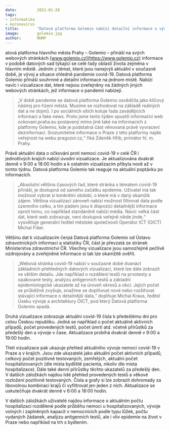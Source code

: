 ```yaml
---
date:         2021-01-28
tags:         
- informatika
- koronavirus
title:        "Datová platforma Golemio nabízí detailní informace o vývoji pandemie covid-19"
image: 	      golemio.jpg
author:       MHMP
---
```


atová platforma hlavního města Prahy – Golemio – přináší na svých webových stránkách [www.golemio.cz](https://www.golemio.cz) informace v podobě datových sad týkající se celé řady oblastí života zejména v hlavním městě. Jedním z témat, které jsou nanejvýš aktuální v současné době, je vývoj a situace ohledně pandemie covid-19. Datová platforma Golemio přináší souhrnné a detailní informace na jednom místě. Nabízí navíc i vizualizace dat, které nejsou zveřejněny na žádných jiných webových stránkách, jež informace o pandemii nabízejí.

> „V době pandemie se datová platforma Golemio osvědčila jako klíčový nástroj pro řízení města. Musíme se rozhodovat na základě reálných dat a ne dojmů. I po sociálních sítích koluje řada zavádějících informací a fake news. Proto jsme tento týden spustili informační web ockovani.praha.eu postavený mimo jiné také na informacích z platformy Golemio, kde je podstatná část věnovaná právě vyvracení dezinformací. Srozumitelné informace o Praze z této platformy najde veřejnost na webu pragozor.cz,“ říká Zdeněk Hřib, primátor hl. m. Prahy.

Právě aktuální data o očkování proti nemoci covid-19 v celé ČR i jednotlivých krajích nabízí úvodní vizualizace. Je aktualizována dvakrát denně v 9:00 a 18:00 hodin a k ostatním vizualizacím přibyla nově až v tomto týdnu. Datová platforma Golemio tak reaguje na aktuální poptávku po informacích.

> „Absolutní většina časových řad, které stránka s tématem covid-19 přináší, je dostupná od samého začátku epidemie. Uživatel má tak možnost vybrat si konkrétní období, o které má v daný okamžik zájem. Většina vizualizací zároveň nabízí možnost filtrovat data podle územního celku, a tím pádem jsou k dispozici detailnější informace oproti tomu, co například standardně nabízí média. Navíc velká část dat, které web zobrazuje, není dostupná veřejně nikde jinde,“ vysvětluje generální ředitel městské společnosti Operátor ICT (OICT) Michal Fišer.

Většinu dat k vizualizacím čerpá Datová platforma Golemio od Ústavu zdravotnických informací a statistiky ČR, část je převzatá ze stránek Ministerstva zdravotnictví ČR. Všechny vizualizace jsou samozřejmě pečlivě ozdrojovány a zveřejněné informace si tak lze okamžitě ověřit.

> „Webová stránka covid-19 nabízí v současné době dvanáct základních přehledných datových vizualizací, které lze dále zobrazit ve větším detailu. Jde například o rozdělení testů na prvotesty a opakované testy, analýzu antigenních testů a základní epidemiologické ukazatele až na úroveň okresů a obcí. Jejich počet se průběžně zvyšuje, snažíme se doplňovat nové nebo rozšiřovat stávající informace o detailnější data,“ doplňuje Michal Kraus, ředitel Úseku vývoje a architektury OICT, pod který Datová platforma Golemio spadá.

Druhá vizualizace zobrazuje aktuální covid-19 čísla k předešlému dni pro celou Českou republiku. Jedná se například o počet aktuálně aktivních případů, počet provedených testů, počet úmrtí atd. včetně přírůstků za předešlý den a vývoje v čase. Aktualizace probíhá dvakrát denně v 9:00 a 19:00 hodin.

Třetí vizualizace pak ukazuje přehled aktuálního vývoje nemoci covid-19 v Praze a v krajích. Jsou zde ukazatelé jako aktuální počet aktivních případů, celkový počet pozitivně testovaných, zemřelých, aktuální počet hospitalizovaných (dle místa bydliště pacienta, nikoliv dle místa hospitalizace). Dále také denní přírůstky těchto ukazatelů za předešlý den. V dalších záložkách najdou lidé přehled provedených testů a věkové rozložení pozitivně testovaných. Čísla a grafy si lze zobrazit dohromady za libovolnou kombinaci krajů či vyfiltrovat jen jeden z nich. Aktualizace se uskutečňuje dvakrát denně v 6:00 a 18:00 hodin.

V dalších záložkách uživatelé najdou informace o aktuálním počtu hospitalizací rozdělené podle průběhu nemoci u hospitalizovaných, vývoje volných i zaplněných kapacit v nemocnicích podle typu lůžek, počtu vydaných žádanek, analýzu antigenních testů, ale i vliv epidemie na život v Praze nebo například na trh s bydlením.
